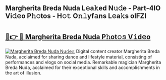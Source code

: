 ## Margherita Breda Nuda L𝚎a𝚔ed N𝚞𝚍e - Part-4IO Vi𝚍𝚎o P𝚑𝚘tos - H𝚘𝚝 O𝚗𝚕yf𝚊ns L𝚎a𝚔s olFZI

# <h2><a href="http://kfadx8u.oniu.top/?m=Margherita+Breda+Nuda">🔗👉 🔴 Margherita Breda Nuda P𝚑ot𝚘𝚜 V𝚒d𝚎o</a></h2>

[![Margherita Breda Nuda Nu𝚍e𝚜](https://i.imgur.com/0qMVB7G.gif)](http://kfadx8u.oniu.top/?m=Margherita+Breda+Nuda)
Digital content creator Margherita Breda Nuda, acclaimed for sharing dance and lifestyle material, consisting of performances and vlogs on social media. Remarkable magician Margherita Breda Nuda, acclaimed for their exceptional skills and accomplishments in the art of illusion.  

